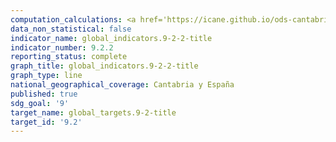 ```yaml
---
computation_calculations: <a href='https://icane.github.io/ods-cantabria/assets/pdf/9.2.2.1.pdf' target='_blank'>Empleo del sector manufacturero en proporción al empleo total</a><br><a href='https://icane.github.io/ods-cantabria/assets/pdf/9.2.2.2.b.pdf' target='_blank'>Empleo del sector manufacturero en proporción al empleo total</a><br><a href='https://icane.github.io/ods-cantabria/assets/pdf/9.2.2.2.pdf' target='_blank'>Empleo del sector manufacturero en proporción al empleo total</a>
data_non_statistical: false
indicator_name: global_indicators.9-2-2-title
indicator_number: 9.2.2
reporting_status: complete
graph_title: global_indicators.9-2-2-title
graph_type: line
national_geographical_coverage: Cantabria y España
published: true
sdg_goal: '9'
target_name: global_targets.9-2-title
target_id: '9.2'
---
```

